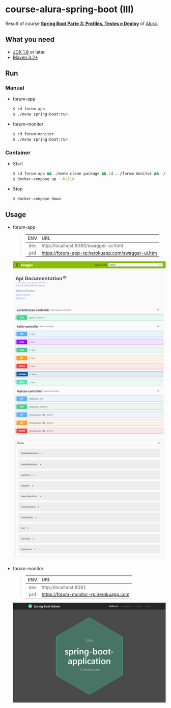 # course-alura-spring-boot (III)

Result of course **[Spring Boot Parte 3: Profiles, Testes e Deploy](https://cursos.alura.com.br/course/spring-boot-profiles-testes-deploy)** of [Alura](https://alura.com.br).

## What you need

- [JDK 1.8](http://www.oracle.com/technetwork/java/javase/downloads/index.html) or later
- [Maven 3.2+](https://maven.apache.org/download.cgi)

## Run

### Manual

- forum-app

    ```bash
    $ cd forum-app
    $ ./mvnw spring-boot:run
    ```

- forum-monitor

    ```bash
    $ cd forum-monitor
    $ ./mvnw spring-boot:run
    ```

### Container

- Start

    ```bash
    $ cd forum-app && ./mvnw clean package && cd ../forum-monitor && ./mvnw clean package
    $ docker-compose up --build
    ```

- Stop

    ```bash
    $ docker-compose down
    ```

## Usage

- forum-app

    > | ENV | URL |
    > | :-: | :-- |
    > | dev | http://localhost:8080/swagger-ui.html |
    > | prd | https://forum-app-rp.herokuapp.com/swagger-ui.htm |
    ![forum-app](forum-app.png)

- forum-monitor


    > | ENV | URL |
    > | :-: | :-- |
    > | dev | http://localhost:8081 |
    > | prd | https://forum-monitor-rp.herokuapp.com |
    ![forum-monitor](forum-monitor.png)
